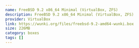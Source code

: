 ```yaml
---
name: FreeBSD 9.2 x86_64 Minimal (VirtualBox, ZFS)
description: FreeBSD 9.2 x86_64 Minimal (VirtualBox, ZFS)
provider: VirtualBox
link: https://wunki.org/files/freebsd-9.2-amd64-wunki.box
size: 226MB
category: boxes
tags: []
---
```

